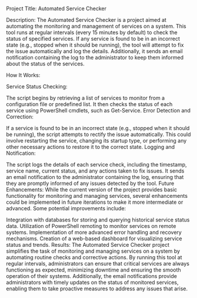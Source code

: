 
Project Title: Automated Service Checker

Description:
The Automated Service Checker is a project aimed at automating the monitoring and management of services on a system. This tool runs at regular intervals (every 15 minutes by default) to check the status of specified services. If any service is found to be in an incorrect state (e.g., stopped when it should be running), the tool will attempt to fix the issue automatically and log the details. Additionally, it sends an email notification containing the log to the administrator to keep them informed about the status of the services.

How It Works:

Service Status Checking:

The script begins by retrieving a list of services to monitor from a configuration file or predefined list.
It then checks the status of each service using PowerShell cmdlets, such as Get-Service.
Error Detection and Correction:

If a service is found to be in an incorrect state (e.g., stopped when it should be running), the script attempts to rectify the issue automatically.
This could involve restarting the service, changing its startup type, or performing any other necessary actions to restore it to the correct state.
Logging and Notification:

The script logs the details of each service check, including the timestamp, service name, current status, and any actions taken to fix issues.
It sends an email notification to the administrator containing the log, ensuring that they are promptly informed of any issues detected by the tool.
Future Enhancements:
While the current version of the project provides basic functionality for monitoring and managing services, several enhancements could be implemented in future iterations to make it more intermediate or advanced. Some potential improvements include:

Integration with databases for storing and querying historical service status data.
Utilization of PowerShell remoting to monitor services on remote systems.
Implementation of more advanced error handling and recovery mechanisms.
Creation of a web-based dashboard for visualizing service status and trends.
Results:
The Automated Service Checker project simplifies the task of monitoring and managing services on a system by automating routine checks and corrective actions. By running this tool at regular intervals, administrators can ensure that critical services are always functioning as expected, minimizing downtime and ensuring the smooth operation of their systems. Additionally, the email notifications provide administrators with timely updates on the status of monitored services, enabling them to take proactive measures to address any issues that arise.

